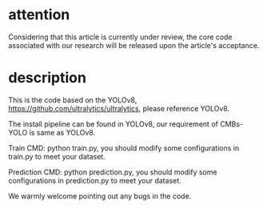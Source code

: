 # attention
Considering that this article is currently under review, the core code associated with our research will be released upon the article's acceptance.

# description
This is the code based on the YOLOv8, https://github.com/ultralytics/ultralytics, please reference YOLOv8.

The install pipeline can be found in YOLOv8, our requirement of CMBs-YOLO is same as YOLOv8.

Train CMD: python train.py, you should modify some configurations in train.py to meet your dataset.

Prediction CMD: python prediction.py, you should modify some configurations in prediction.py to meet your dataset.

We warmly welcome pointing out any bugs in the code.
